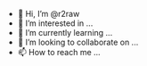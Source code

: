 - 👋 Hi, I’m @r2raw
- 👀 I’m interested in ...
- 🌱 I’m currently learning ...
- 💞️ I’m looking to collaborate on ...
- 📫 How to reach me ...

<!---
r2raw/r2raw is a ✨ special ✨ repository because its `README.md` (this file) appears on your GitHub profile.
You can click the Preview link to take a look at your changes.
--->
